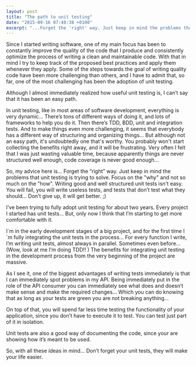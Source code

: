 ```yaml
---
layout: post
title: "The path to unit testing"
date: "2015-09-16 07:48:38 +0100"
excerpt: "...Forget the 'right' way. Just keep in mind the problems that unit testing is trying to solve. Focus on the 'why' and not so much on the 'how'."
---
```


Since I started writing software, one of my main focus has been to constantly improve the quality of the code that I produce and consistently optimize the process of writing a clean and maintainable code. With that in mind I try to keep track of the proposed best practices and apply them whenever they apply. Some of the steps towards the goal of writing quality code have been more challenging than others, and I have to admit that, so far, one of the most challenging has been the adoption of unit testing.

Although I almost immediately realized how useful unit testing is, I can’t say that it has been an easy path.

In unit testing, like in most areas of software development, everything is very dynamic… There’s tons of different ways of doing it, and lots of frameworks to help you do it. Then there’s TDD, BDD, unit and integration tests. And to make things even more challenging, it seems that everybody has a different way of structuring and organizing things… But although not an easy path, it's undoubtedly one that's worthy. You probably won't start collecting the benefits right away, and it will be frustrating. Very often I felt that I was just wasting valuable time, because apparently things are never structured well enough, code coverage is never good enough…

So, my advice here is… Forget the “right” way. Just keep in mind the problems that unit testing is trying to solve. Focus on the "why" and not so much on the "how". Writing good and well structured unit tests isn't easy. You will fail, you will write useless tests, and tests that don’t test what they should… Don’t give up, it will get better. ;)

I’ve been trying to fully adopt unit testing for about two years. Every project I started has unit tests… But, only now I think that I’m starting to get more comfortable with it.

I´m in the early development stages of a big project, and for the first time I´m fully integrating the unit tests in the process… For every function I write, I’m writing unit tests, almost always in parallel. Sometimes even before… (Wow, look at me I’m doing TDD!! ) The benefits for integrating unit testing in the development process from the very beginning of the project are massive.

As I see it, one of the biggest advantages of writing tests immediately is that I can immediately spot problems in my API. Being immediately put in the role of the API consumer you can immediately see what does and doesn’t make sense and make the required changes… Which you can do knowing that as long as your tests are green you are not breaking anything…

On top of that, you will spend far less time testing the functionality of your application, since you don’t have to execute it to test. You can test just part of it in isolation.

Unit tests are also a good way of documenting the code, since your are showing how it’s meant to be used.

So, with all these ideas in mind… Don’t forget your unit tests, they will make your life easier.
